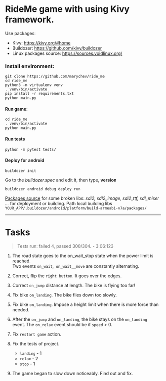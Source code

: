 # RideMe game with using Kivy framework.

Use packages:
* Kivy: https://kivy.org/#home
* Buildozer: https://github.com/kivy/buildozer
* Linux packages source: https://sources.voidlinux.org/ 

### Install environment:
	
	git clone https://github.com/marychev/ride_me
	cd ride_me
	python3 -m virtualenv venv
	. venv/bin/activate
	pip install -r requirements.txt
	python main.py 


#### Run game:

	cd ride_me
    . venv/bin/activate
    python main.py 

#### Run tests

    python -m pytest tests/

#### Deploy for android

    buildozer init

Go to the *buildozer.spec* and edit it, then type, **version**

    buildozer android debug deploy run


[Packages source](https://sources.voidlinux.org/) for some broken libs: *sdl2, sdl2_image, sdl2_ttf, sdl_mixer ...* for deployment or building. 
Path local building libs `YOUR_APP/.buildozer/android/platform/build-armeabi-v7a/packages/`

-----------

# Tasks

> Tests run: failed 4, passed 300/304. - 3:06:123

1. The road state goes to the on_wait_stop state when the power limit is reached.  
   Two events `on_wait`,` on_wait__move` are constantly alternating.
   
2. Correct, flip the `right button`. It goes over the edges.

3. Correct `on_jump` distance at length. The bike is flying too far!

4. Fix bike `on_landing`. The bike flies down too slowly.

5. Fix bike `on_landing`. Impose a height limit when there is more force than needed.

6. After the `on_jump` and `on_landing`, the bike stays on the `on_landing` event.
   The `on_relax` event should be if `speed` > 0.

7. Fix `restart game` action.

8. Fix the tests of project. 
   * `landing` - 1
   * `relax` - 2 
   * `stop` - 1
    
9. The game began to slow down noticeably. Find out and fix.
 